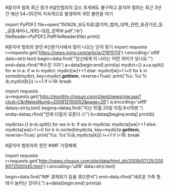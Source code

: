 #묻지마 범죄 최근 증가
#살인범죄의 감소 추세에도 불구하고 묻지마 범죄는 최근 3년간 매년 54~55건이 지속적으로 발생하여 국민 불안을 야기

import PyPDF2
file=open('150828_보도자료(묻지마_범죄_대책_관련_유관기관_등_공동세미나_개최)-대검_강력부.pdf','rb')
fileReader=PyPDF2.PdfFileReader(file)
print()

#묻지마 범죄의 원인
#신문기사에서 많이 나오는 단어 찾기 
import requests
r=requests.get('https://news.joins.com/article/21615113')
r.encoding='utf8'
data=str(r.text)
begin=data.find('"당신에게 이 나라는 어떤 의미가 있나요."')
end=data.rfind('백수진 기자')
a=data[begin:end]
print(a)
mydict={}
a=a.split()
for w in a:
    if w in mydict:
        mydict[w]+=1
    else:
        mydict[w]=1
i=0
for k in sorted(mydict, key=mydict.__getitem__, reverse=True):
        print('%s: %s'%(k,mydict[k]))
        i+=1
        if i>19:
            break
        
import requests
q=requests.get('http://monthly.chosun.com/client/news/viw.asp?ctcd=C&nNewsNumb=200812100052&page=26')
q.encoding='utf8'
dataq=str(q.text)
beginq=dataq.find("지난 10월 20일 아침 8시15분.")
endq=dataq.rfind("언제 터질지 모른다.⊙")
b=dataq[beginq:endq]
print(b)

mydicta={}
b=b.split()
for wa in b:
    if wa in mydicta:
        mydicta[wa]+=1
    else:
        mydicta[wa]=1
i=0
for k in sorted(mydicta, key=mydicta.__getitem__, reverse=True):
        print('%s: %s'%(k,mydicta[k]))
        i+=1
        if i>19:
            break



#묻지마 범죄자의 원인
#IMF  가정해체         

import requests
r=requests.get('http://news.chosun.com/site/data/html_dir/2009/07/25/2009072500040.html')
r.encoding='utf8'
data=str(r.text)

begin=data.find("IMF 경제위기 등을 겪으면서")
end=data.rfind("새로운 가족 형태가 늘어난 것이다.")
a=data[begin:end]
print(a)



